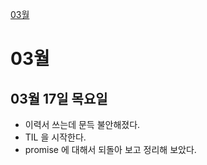 [03월](#03월)

# 03월

## 03월 17일 목요일

- 이력서 쓰는데 문득 불안해졌다.
- TIL 을 시작한다.
- promise 에 대해서 되돌아 보고 정리해 보았다.
